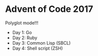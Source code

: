# Advent of Code 2017

Polyglot mode!!!

- Day 1: Go
- Day 2: Ruby
- Day 3: Common Lisp (SBCL)
- Day 4: Shell script (ZSH)
